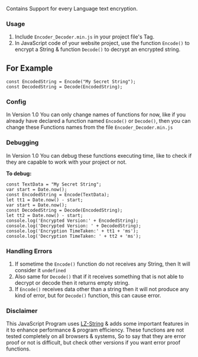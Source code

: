 Contains Support for every Language text encryption.

### Usage

1. Include `Encoder_Decoder.min.js` in your project file's <Head> Tag.
2. In JavaScript code of your website project, use the function `Encode()` to encrypt a String & function `Decode()` to decrypt an encrypted string.
## For Example

```
const EncodedString = Encode("My Secret String");
const DecodedString = Decode(EncodedString);
```

### Config

In Version 1.0 You can only change names of functions for now, like if you already have declared a function named `Encode()` or `Decode()`, then you can change these Functions names from the file `Encoder_Decoder.min.js`

### Debugging

In Version 1.0 You can debug these functions executing time, like to check if they are capable to work with your project or not.

**To debug:**

```
const TextData = "My Secret String";
var start = Date.now();
const EncodedString = Encode(TextData);
let tt1 = Date.now() - start;
var start = Date.now();
const DecodedString = Decode(EncodedString);
let tt2 = Date.now() - start;
console.log('Encrypted Version:' + EncodedString);
console.log('Decrypted Version: ' + DecodedString);
console.log('Encryption TimeTaken:' + tt1 + 'ms');
console.log('Decryption TimeTaken: ' + tt2 + 'ms');
```

### Handling Errors

1. If sometime the `Encode()` function do not receives any String, then It will consider it `undefined`
2. Also same for `Decode()` that if it receives something that is not able to decrypt or decode then it returns empty string.
3. If `Encode()` receives data other than a string then it will not produce any kind of error, but for `Decode()` function, this can cause error.

### Disclaimer

This JavaScript Program uses [LZ-String](https://github.com/pieroxy/lz-string) & adds some important features in it to enhance performance & program efficiency.
These functions are not tested completely on all browsers & systems, So to say that they are error proof or not is difficult, but check other versions if you want error proof functions.
